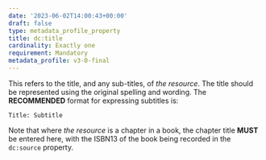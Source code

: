 ```yaml
---
date: '2023-06-02T14:00:43+00:00'
draft: false
type: metadata_profile_property
title: dc:title
cardinality: Exactly one
requirement: Mandatory
metadata_profile: v3-0-final
---
```


This refers to the title, and any sub-titles, of *the resource*. The title should be represented using the original spelling and wording. The **RECOMMENDED** format for expressing subtitles is:

`Title: Subtitle`

Note that where *the resource* is a chapter in a book, the chapter title **MUST** be entered here, with the ISBN13 of the book being recorded in the `dc:source` property.
